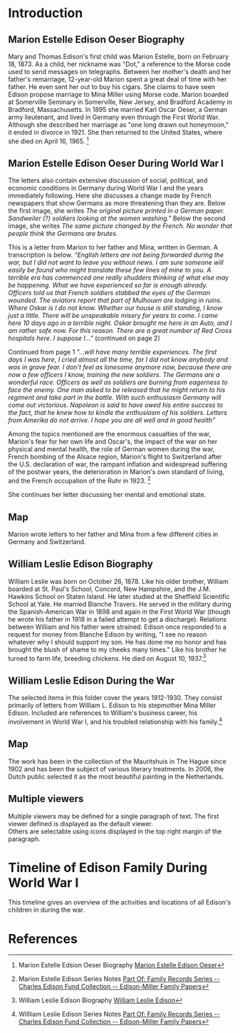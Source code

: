 <param ve-config 
       title="William & Marion: Reports from Europe"
       author="The Edison Papers"
       banner="https://upload.wikimedia.org/wikipedia/commons/thumb/8/89/Sargent%2C_John_Singer_%28RA%29_-_Gassed_-_Google_Art_Project.jpg/1024px-Sargent%2C_John_Singer_%28RA%29_-_Gassed_-_Google_Art_Project.jpg" 
       layout="vertical">

<param title="Thomas Alva Edison" eid="Q8743">
<param title="Marion Estelle Edison Oeser" eid="Q1782080">
<param title="William Leslie Edison" eid="Q63823815">
<param title="Mina Miller Edisom" eid="Q22087338">
<param title="First World War" eid="Q361">
<param title="Spanish American War" eid="Q12583">
<param title="Eichwald" eid="Q31986788">

<param title="Marion Estelle Edison Oeser" eid="Q1782080">
<param title="Marion Estelle Edison Oeser" eid="Q1782080">

# Introduction

## Marion Estelle Edison Oeser Biography

Mary and Thomas Edison's first child was Marion Estelle, born on February 18, 1873. As a child, her nickname was "Dot," a reference to the Morse code used to send messages on telegraphs. Between her mother's death and her father's remarriage, 12-year-old Marion spent a great deal of time with her father. He even sent her out to buy his cigars. She claims to have seen Edison propose marriage to Mina Miller using Morse code. Marion boarded at Somerville Seminary in Somerville, New Jersey, and Bradford Academy in Bradford, Massachusetts. In 1895 she married Karl Oscar Oeser, a German army lieutenant, and lived in Germany even through the First World War. Although she described her marriage as "one long drawn out honeymoon," it ended in divorce in 1921. She then returned to the United States, where she died on April 16, 1965. [^2]

<param ve-graphic 
       fit="contain"
       label="Marion Estelle Edison" 
       description="photo of Marion Estelle Edison, age 8" 
       license="public domain" 
img="https://upload.wikimedia.org/wikipedia/commons/thumb/b/b9/Marion_Estelle_Edison_at_8_years_of_age._%280cfa201dca544246a59db78ad2cc618b%29.jpg/313px-Marion_Estelle_Edison_at_8_years_of_age._%280cfa201dca544246a59db78ad2cc618b%29.jpg"
       >

## Marion Estelle Edison Oeser During World War I

The letters also contain extensive discussion of social, political, and economic conditions in Germany during World War I and the years immediately following. Here she discusses a change made by French newspapers that show Germans as more threatening than they are. Below the first image, she writes *The original picture printed in a German paper. Sandweiler (?) soldiers looking at the women washing."* Below the second image, she writes *The same picture changed by the French. No wonder that people think the Germans are brutes.*
<param ve-compare curtain
       title="Edited photos from Marion Estelle Edison Oeser from 1914"
       manifest="https://edisondigital.rutgers.edu/iiif/X018A5AW1"
       seq="6"
       fit="contain"
       curtain="true"
       >

<param ve-compare
       title="Edited photos from Marion Estelle Edison Oeser from 1914"
       manifest="https://edisondigital.rutgers.edu/iiif/X018A5AW1"
       seq="5"
       fit="contain"
       curtain="true"
       >
       
This is a letter from Marion to her father and Mina, written in German. A transcription is below. 
*“English letters are not being forwarded during the war, but I did not want to leave you without news. I am sure someone will easily be found who might translate these few lines of mine to you. A terrible era has commenced one really shudders thinking of what else may be happening. What we have experienced so far is enough already. Officers told us that French soldiers stabbed the eyes of the German wounded. The aviators report that part of Mulhouen are lodging in ruins. Where Oskar is I do not know. Whether our house is still standing, I know just a little. There will be unspeakable misery for years to come. I came here 10 days ago in a terrible night. Oskar brought me here in an Auto, and I am rather safe now. For this reason. There are a great number of Red Cross hospitals here. I suppose I..."* (continued on page 2)

 <param ve-graphic
       fit="contain"
       label="Letter from Marion Estelle Edison Oeser to Mina Miller Edison and Thomas Alva Edison, in German, page 1"
       description="letter discussing social conditions"
       license="The Edison Papers, Rutgers University"
       img="http://em1043.rutgers-sci.domains/TAEP_PN_Project/MEEO-Letters/edisonmicrofilm285%2029.jpg"
       ref="1"
       >
       
Continued from page 1
*"...will have many terrible experiences. The first days I was here, I cried almost all the time, for I did not know anybody and was in grave fear. I don’t feel as lonesome anymore now, because there are now a few officers I know, training the new soldiers. The Germans are a wonderful race. Officers as well as soldiers are burning from eagerness to face the enemy. One man asked to be released that he might return to his regiment and take part in the battle. With such enthusiasm Germany will come out victorious. Napoleon is said to have owed his entire success to the fact, that he knew how to kindle the enthusiasm of his soldiers. Letters from Amerika do not arrive. I hope you are all well and in good health"*

 <param ve-graphic
       label="Letter from Marion Estelle Edison Oeser to Mina Miller Edison and Thomas Alva Edison, in German, page 2"
       description="letter discussing social conditions"
       license="The Edison Papers, Rutgers University"
       url="http://em1043.rutgers-sci.domains/TAEP_PN_Project/MEEO-Letters/edisonmicrofilm285%2030.jpg"
       ref="2"
       >

Among the topics mentioned are the enormous casualties of the war, Marion's fear for her own life and Oscar's, the impact of the war on her physical and mental health, the role of German women during the war, French bombing of the Alsace region, Marion's flight to Switzerland after the U.S. declaration of war, the rampant inflation and widespread suffering of the postwar years, the deterioration in Marion's own standard of living, and the French occupation of the Ruhr in 1923. [^3]

<param ve-image
       title="Letter from Marion Estelle Edison Oeser to Mina Miller Edison and Thomas Alva Edison, pages 1-4"
       manifest="https://edisondigital.rutgers.edu/iiif/X018A5AR"
       fit="contain"
       seq="0"
       >
       
She continues her letter discussing her mental and emotional state. 

<param ve-image
       title="Letter from Marion Estelle Edison Oeser to Mina Miller Edison and Thomas Alva Edison, page 2"
       manifest="https://edisondigital.rutgers.edu/iiif/X018A5AR"
       fit="contain"
       seq="1"
       >
       <param ve-image
       title="Letter from Marion Estelle Edison Oeser to Mina Miller Edison and Thomas Alva Edison, page 3"
       manifest="https://edisondigital.rutgers.edu/iiif/X018A5AR"
       fit="contain"
       seq="2"
       >
       <param ve-image
       title="Letter from Marion Estelle Edison Oeser to Mina Miller Edison and Thomas Alva Edison, page 4"
       manifest="https://edisondigital.rutgers.edu/iiif/X018A5AR"
       fit="contain"
       seq="3"
       >
       
 ## Map

Marion wrote letters to her father and Mina from a few different cities in Germany and Switzerland. 

<param ve-map
       zoom="2"
       marker-type="circle"
       radius="4" 
       stroke-width="0"
       fill="blue" 
       fill-opacity="1">
<param ve-map-layer geojson title="Worlds most populated cities" url="cities.json">

       
## William Leslie Edison Biography

William Leslie was born on October 26, 1878. Like his older brother, William boarded at St. Paul's School, Concord, New Hampshire, and the J.M. Hawkins School on Staten Island. He later studied at the Sheffield Scientific School at Yale. He married Blanche Travers. He served in the military during the Spanish-American War in 1898 and again in the First World War (though he wrote his father in 1918 in a failed attempt to get a discharge). Relations between William and his father were strained. Edison once responded to a request for money from Blanche Edison by writing, "I see no reason whatever why I should support my son. He has done me no honor and has brought the blush of shame to my cheeks many times." Like his brother he turned to farm life, breeding chickens. He died on August 10, 1937.[^4]

<param ve-graphic 
       fit="contain"
       label="William Leslie Edison" 
       description="photo of William Leslie Edison" 
       license="public domain" 
       url="http://em1043.rutgers-sci.domains/TAEP_PN_Project/William_Leslie_Edison._Inscribed-__With_love,_William_L._Edison_Aug._3rd_97__(3021f629527a414ca5200d686b2dd183)edited.jpg">

## William Leslie Edison During the War

The selected items in this folder cover the years 1912-1930. They consist primarily of letters from William L. Edison to his stepmother Mina Miller Edison. Included are references to William's business career, his involvement in World War I, and his troubled relationship with his family.[^5]

## Map

The work has been in the collection of the Mauritshuis in The Hague since 1902 and has been the subject of various 
literary treatments. In 2006, the Dutch public selected it as the most beautiful painting in the Netherlands.
<param ve-map center="Q36600" zoom="11" prefer-geojson>

## Multiple viewers

Multiple viewers may be defined for a single paragraph of text.  The first viewer defined is displayed as the default viewer.  
Others are selectable using icons displayed in the top right margin of the paragraph.
<param ve-image 
       manifest="https://iiif.juncture-digital.org/manifest/6dd738aed85597cac540ad31dd5818e86ef7f2918c7b43a9eb3123d5538e6e4c">
<param ve-map center="Q36600" zoom="11">

# Timeline of Edison Family During World War I

This timeline gives an overview of the activities and locations of all Edison's children in during the war. 

<param ve-knightlab-timeline source="1p7EGt1Kn139wrGo80x97DE3VkSLsCt6VQChHp9LUqeE" timenav-position="bottom" hash-bookmark="false" initial-zoom="1" height="640">

# References

[^1]: Banner image [World War I in Popular Culture, John Singer Sargent *Gassed*](https://en.wikipedia.org/wiki/World_War_I_in_popular_culture#cite_ref-19)
[^2]: Marion Estelle Edsion Oeser Biography [
Marion Estelle Edison Oeser](https://www.nps.gov/edis/learn/historyculture/marion-estelle-edison-oeser.htm)
[^3]: Marion Estelle Edison Series Notes [Part Of: Family Records Series -- Charles Edison Fund Collection -- Edison-Miller Family Papers](https://edisondigital.rutgers.edu/folder/F5D11-F#?cv=&c=&m=&s=)
[^4]: William Leslie Edison Biography [
William Leslie Edison](https://www.nps.gov/edis/learn/historyculture/william-leslie-edison.htm)
[^5]: Willliam Leslie Edison Series Notes [Part Of: Family Records Series -- Charles Edison Fund Collection -- Edison-Miller Family Papers](https://edisondigital.rutgers.edu/folder/F5D03-F#?cv=&c=&m=&s=)

